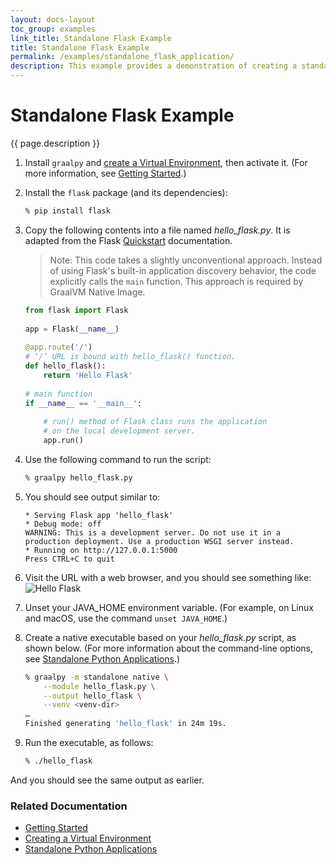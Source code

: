```yaml
---
layout: docs-layout
toc_group: examples
link_title: Standalone Flask Example
title: Standalone Flask Example
permalink: /examples/standalone_flask_application/
description: This example provides a demonstration of creating a standalone [Flask](https://flask.palletsprojects.com/en/3.0.x/) application, using GraalVM Native Image.
---
```


# Standalone Flask Example

{{ page.description }}

1. Install `graalpy` and [create a Virtual Environment](/guides/creating_a_virtual_environment/), then activate it. 
(For more information, see [Getting Started](/getting_started/).)

2. Install the `flask` package (and its dependencies):

    ```bash
    % pip install flask
    ```

3. Copy the following contents into a file named _hello\_flask.py_. 
It is adapted from the Flask [Quickstart](https://flask.palletsprojects.com/en/3.0.x/quickstart/) documentation.
    >Note: This code takes a slightly unconventional approach.
    Instead of using Flask's built-in application discovery behavior, the code explicitly calls the `main` function.
    This approach is required by GraalVM Native Image.

    ```python
    from flask import Flask
      
    app = Flask(__name__)
      
    @app.route('/')
    # ‘/’ URL is bound with hello_flask() function.
    def hello_flask():
        return 'Hello Flask'
      
    # main function
    if __name__ == '__main__':
      
        # run() method of Flask class runs the application
        # on the local development server.
        app.run()
    ```

4. Use the following command to run the script:

    ```bash
    % graalpy hello_flask.py
    ```

5. You should see output similar to:

    ```
    * Serving Flask app 'hello_flask'
    * Debug mode: off
    WARNING: This is a development server. Do not use it in a production deployment. Use a production WSGI server instead.
    * Running on http://127.0.0.1:5000
    Press CTRL+C to quit
    ```

6. Visit the URL with a web browser, and you should see something like:
![Hello Flask](/examples/assets/Hello_Flask.png)

7. Unset your JAVA_HOME environment variable. 
(For example, on Linux and macOS, use the command `unset JAVA_HOME`.)

8. Create a native executable based on your _hello\_flask.py_ script, as shown below.
(For more information about the command-line options, see [Standalone Python Applications](/reference/standalone-applications/).)

    ```bash
    % graalpy -m standalone native \
        --module hello_flask.py \
        --output hello_flask \
        --venv <venv-dir>
    …
    Finished generating 'hello_flask' in 24m 19s.
    ```

8. Run the executable, as follows:
    ```bash
    % ./hello_flask
    ```
And you should see the same output as earlier.

### Related Documentation
* [Getting Started](/getting_started/)
* [Creating a Virtual Environment](/guides/creating_a_virtual_environment/)
* [Standalone Python Applications](/reference/standalone-applications/)